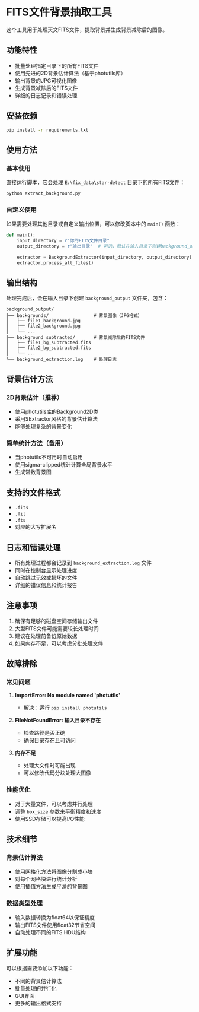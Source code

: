 # FITS文件背景抽取工具

这个工具用于处理天文FITS文件，提取背景并生成背景减除后的图像。

## 功能特性

- 批量处理指定目录下的所有FITS文件
- 使用先进的2D背景估计算法（基于photutils库）
- 输出背景的JPG可视化图像
- 生成背景减除后的FITS文件
- 详细的日志记录和错误处理

## 安装依赖

```bash
pip install -r requirements.txt
```

## 使用方法

### 基本使用

直接运行脚本，它会处理 `E:\fix_data\star-detect` 目录下的所有FITS文件：

```bash
python extract_background.py
```

### 自定义使用

如果需要处理其他目录或自定义输出位置，可以修改脚本中的 `main()` 函数：

```python
def main():
    input_directory = r"你的FITS文件目录"
    output_directory = r"输出目录"  # 可选，默认在输入目录下创建background_output
    
    extractor = BackgroundExtractor(input_directory, output_directory)
    extractor.process_all_files()
```

## 输出结构

处理完成后，会在输入目录下创建 `background_output` 文件夹，包含：

```
background_output/
├── backgrounds/                 # 背景图像（JPG格式）
│   ├── file1_background.jpg
│   ├── file2_background.jpg
│   └── ...
├── background_subtracted/       # 背景减除后的FITS文件
│   ├── file1_bg_subtracted.fits
│   ├── file2_bg_subtracted.fits
│   └── ...
└── background_extraction.log    # 处理日志
```

## 背景估计方法

### 2D背景估计（推荐）
- 使用photutils库的Background2D类
- 采用SExtractor风格的背景估计算法
- 能够处理复杂的背景变化

### 简单统计方法（备用）
- 当photutils不可用时自动启用
- 使用sigma-clipped统计计算全局背景水平
- 生成常数背景图

## 支持的文件格式

- `.fits`
- `.fit`
- `.fts`
- 对应的大写扩展名

## 日志和错误处理

- 所有处理过程都会记录到 `background_extraction.log` 文件
- 同时在控制台显示处理进度
- 自动跳过无效或损坏的文件
- 详细的错误信息和统计报告

## 注意事项

1. 确保有足够的磁盘空间存储输出文件
2. 大型FITS文件可能需要较长处理时间
3. 建议在处理前备份原始数据
4. 如果内存不足，可以考虑分批处理文件

## 故障排除

### 常见问题

1. **ImportError: No module named 'photutils'**
   - 解决：运行 `pip install photutils`

2. **FileNotFoundError: 输入目录不存在**
   - 检查路径是否正确
   - 确保目录存在且可访问

3. **内存不足**
   - 处理大文件时可能出现
   - 可以修改代码分块处理大图像

### 性能优化

- 对于大量文件，可以考虑并行处理
- 调整 `box_size` 参数来平衡精度和速度
- 使用SSD存储可以提高I/O性能

## 技术细节

### 背景估计算法
- 使用网格化方法将图像分割成小块
- 对每个网格块进行统计分析
- 使用插值方法生成平滑的背景图

### 数据类型处理
- 输入数据转换为float64以保证精度
- 输出FITS文件使用float32节省空间
- 自动处理不同的FITS HDU结构

## 扩展功能

可以根据需要添加以下功能：
- 不同的背景估计算法
- 批量处理的并行化
- GUI界面
- 更多的输出格式支持
